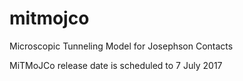 # mitmojco
Microscopic Tunneling Model for Josephson Contacts

MiTMoJCo release date is scheduled to 7 July 2017
